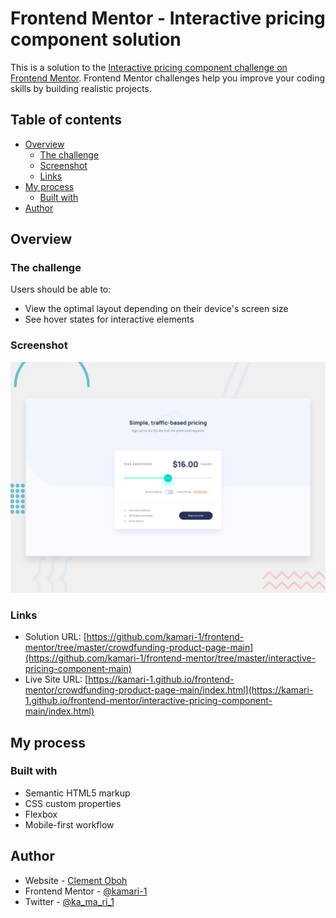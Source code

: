 # Frontend Mentor - Interactive pricing component solution

This is a solution to the [Interactive pricing component challenge on Frontend Mentor](https://www.frontendmentor.io/challenges/interactive-pricing-component-t0m8PIyY8). Frontend Mentor challenges help you improve your coding skills by building realistic projects.

## Table of contents

- [Overview](#overview)
  - [The challenge](#the-challenge)
  - [Screenshot](#screenshot)
  - [Links](#links)
- [My process](#my-process)
  - [Built with](#built-with)
- [Author](#author)

## Overview

### The challenge

Users should be able to:

- View the optimal layout depending on their device's screen size
- See hover states for interactive elements

### Screenshot

![](./design/desktop-preview.jpg)

### Links

- Solution URL: [https://github.com/kamari-1/frontend-mentor/tree/master/crowdfunding-product-page-main](https://github.com/kamari-1/frontend-mentor/tree/master/interactive-pricing-component-main)
- Live Site URL: [https://kamari-1.github.io/frontend-mentor/crowdfunding-product-page-main/index.html](https://kamari-1.github.io/frontend-mentor/interactive-pricing-component-main/index.html)

## My process

### Built with

- Semantic HTML5 markup
- CSS custom properties
- Flexbox
- Mobile-first workflow

## Author

- Website - [Clement Oboh](https://kamari-1.github.io/)
- Frontend Mentor - [@kamari-1](https://www.frontendmentor.io/profile/kamari-1)
- Twitter - [@ka_ma_ri_1](https://www.twitter.com/ka_ma_ri_1)
